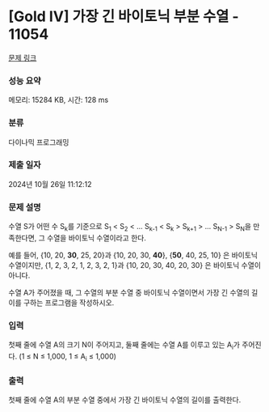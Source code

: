 # [Gold IV] 가장 긴 바이토닉 부분 수열 - 11054 

[문제 링크](https://www.acmicpc.net/problem/11054) 

### 성능 요약

메모리: 15284 KB, 시간: 128 ms

### 분류

다이나믹 프로그래밍

### 제출 일자

2024년 10월 26일 11:12:12

### 문제 설명

<p>수열 S가 어떤 수 S<sub>k</sub>를 기준으로 S<sub>1</sub> < S<sub>2</sub> < ... S<sub>k-1</sub> < S<sub>k</sub> > S<sub>k+1</sub> > ... S<sub>N-1</sub> > S<sub>N</sub>을 만족한다면, 그 수열을 바이토닉 수열이라고 한다.</p>

<p>예를 들어, {10, 20, <strong>30</strong>, 25, 20}과 {10, 20, 30, <strong>40</strong>}, {<strong>50</strong>, 40, 25, 10} 은 바이토닉 수열이지만,  {1, 2, 3, 2, 1, 2, 3, 2, 1}과 {10, 20, 30, 40, 20, 30} 은 바이토닉 수열이 아니다.</p>

<p>수열 A가 주어졌을 때, 그 수열의 부분 수열 중 바이토닉 수열이면서 가장 긴 수열의 길이를 구하는 프로그램을 작성하시오.</p>

### 입력 

 <p>첫째 줄에 수열 A의 크기 N이 주어지고, 둘째 줄에는 수열 A를 이루고 있는 A<sub>i</sub>가 주어진다. (1 ≤ N ≤ 1,000, 1 ≤ A<sub>i</sub> ≤ 1,000)</p>

### 출력 

 <p>첫째 줄에 수열 A의 부분 수열 중에서 가장 긴 바이토닉 수열의 길이를 출력한다.</p>

